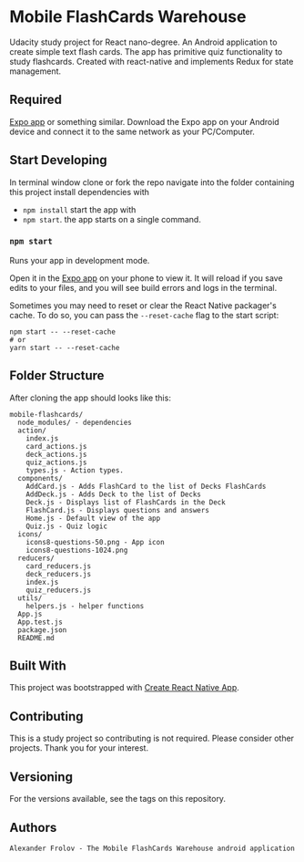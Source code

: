 # Mobile FlashCards Warehouse

Udacity study project for React nano-degree.
An Android application to create simple text flash cards. The app has
primitive quiz functionality to study flashcards.
Created with react-native and implements Redux for state management.

## Required

[Expo app](https://expo.io) or something similar.
Download the Expo app on your Android device and connect it to the same
network as your PC/Computer.

##  Start Developing

In terminal window
clone or fork the repo
navigate into the folder containing this project
install dependencies with
- `npm install`
start the app with
- `npm start`. the app starts on a single command.

### `npm start`

Runs your app in development mode.

Open it in the [Expo app](https://expo.io) on your phone to view it. It will reload if you save edits to your files, and you will see build errors and logs in the terminal.

Sometimes you may need to reset or clear the React Native packager's cache. To do so, you can pass the `--reset-cache` flag to the start script:

```
npm start -- --reset-cache
# or
yarn start -- --reset-cache
```
## Folder Structure

After cloning the app should looks like this:

```
mobile-flashcards/
  node_modules/ - dependencies
  action/
    index.js
    card_actions.js
    deck_actions.js
    quiz_actions.js
    types.js - Action types.
  components/
    AddCard.js - Adds FlashCard to the list of Decks FlashCards
    AddDeck.js - Adds Deck to the list of Decks
    Deck.js - Displays list of FlashCards in the Deck
    FlashCard.js - Displays questions and answers
    Home.js - Default view of the app
    Quiz.js - Quiz logic
  icons/
    icons8-questions-50.png - App icon
    icons8-questions-1024.png
  reducers/
    card_reducers.js
    deck_reducers.js
    index.js
    quiz_reducers.js
  utils/
    helpers.js - helper functions
  App.js
  App.test.js
  package.json
  README.md

```

## Built With

This project was bootstrapped with [Create React Native App](https://github.com/react-community/create-react-native-app).


## Contributing

This is a study project so contributing is not required. Please consider other projects. Thank you for your interest.

## Versioning

For the versions available, see the tags on this repository.

## Authors

    Alexander Frolov - The Mobile FlashCards Warehouse android application
